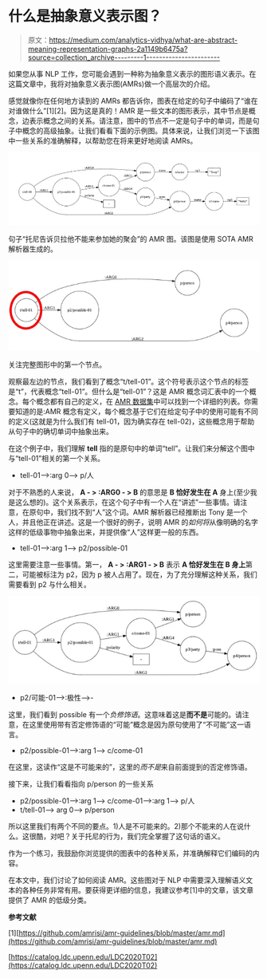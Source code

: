 # 什么是抽象意义表示图？

> 原文：<https://medium.com/analytics-vidhya/what-are-abstract-meaning-representation-graphs-2a1149b6475a?source=collection_archive---------1----------------------->

如果您从事 NLP 工作，您可能会遇到一种称为抽象意义表示的图形语义表示。在这篇文章中，我将对抽象意义表示图(AMRs)做一个高层次的介绍。

感觉就像你在任何地方读到的 AMRs 都告诉你，图表在给定的句子中编码了“谁在对谁做什么”[1][2]。因为这是真的！AMR 是一些文本的图形表示，其中节点是概念，边表示概念之间的关系。请注意，图中的节点不一定是句子中的单词，而是句子中概念的高级抽象。让我们看看下面的示例图。具体来说，让我们浏览一下该图中一些关系的准确解释，以帮助您在将来更好地阅读 AMRs。

![](img/9a2ccb55b3ef6343237250456b1dda29.png)

句子“托尼告诉贝拉他不能来参加她的聚会”的 AMR 图。该图是使用 SOTA AMR 解析器生成的。

![](img/79a6dafb00e381fb85d9887b821c735b.png)

关注完整图形中的第一个节点。

观察最左边的节点，我们看到了概念“t/tell-01”。这个符号表示这个节点的标签是“t”，代表概念“tell-01”。但什么是“tell-01”？这是 AMR 概念词汇表中的一个概念。每个概念都有自己的定义，在 [AMR 数据集](https://catalog.ldc.upenn.edu/LDC2020T02)中可以找到一个详细的列表。你需要知道的是:AMR 概念有定义，每个概念基于它们在给定句子中的使用可能有不同的定义(这就是为什么我们有 tell-01，因为确实存在 tell-02)，这些概念用于帮助从句子中的确切单词中抽象出来。

在这个例子中，我们理解 **tell** 指的是原句中的单词“tell”。让我们来分解这个图中与“tell-01”相关的第一个关系。

*   tell-01-->:arg 0--> p/人

对于不熟悉的人来说， **A - > :ARG0 - > B** 的意思是 **B 恰好发生在 A** 身上(至少我是这么想的)。这个关系表示，在这个句子中有一个人在“讲述”一些事情。请注意，在原句中，我们找不到“人”这个词。AMR 解析器已经推断出 Tony 是一个人，并且他正在讲述。这是一个很好的例子，说明 AMR 的*如何将*从像明确的名字这样的低级事物中抽象出来，并提供像“人”这样更一般的东西。

*   tell-01-->:arg 1--> p2/possible-01

这里需要注意一些事情。第一， **A - > :ARG1 - > B** 表示 **A 恰好发生在 B 身上**第二，可能被标注为 p2，因为 p 被人占用了。现在，为了充分理解这种关系，我们需要看到 p2 与什么相关。

![](img/940ae0368323c9173fc51f0cb1ff82af.png)

*   p2/可能-01-->:极性-->-

这里，我们看到 possible 有一个*负修饰语*。这意味着这是**而不是**可能的。请注意，在这里使用带有否定修饰语的“可能”概念是因为原句使用了“不可能”这一语言。

*   p2/possible-01-->:arg 1--> c/come-01

在这里，这读作“这是不可能来的”，这里的*而不是*来自前面提到的否定修饰语。

接下来，让我们看看指向 p/person 的一些关系

*   p2/possible-01-->:arg 1--> c/come-01-->:arg 1--> p/人
*   t/tell-01--> arg 0--> p/person

所以这里我们有两个不同的要点。1)人是不可能来的。2)那个不能来的人在说什么。这很酷，对吧？关于托尼的行为，我们完全掌握了这句话的语义。

作为一个练习，我鼓励你浏览提供的图表中的各种关系，并准确解释它们编码的内容。

在本文中，我们讨论了如何阅读 AMR。这些图对于 NLP 中需要深入理解语义文本的各种任务非常有用。要获得更详细的信息，我建议参考[1]中的文章，该文章提供了 AMR 的低级分类。

**参考文献**

[1][https://github.com/amrisi/amr-guidelines/blob/master/amr.md](https://github.com/amrisi/amr-guidelines/blob/master/amr.md)

[https://catalog.ldc.upenn.edu/LDC2020T02](https://catalog.ldc.upenn.edu/LDC2020T02)